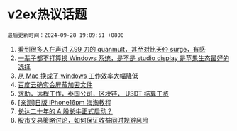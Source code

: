# v2ex热议话题

`最后更新时间：2024-09-28 19:09:51 +0800`

1. [看到很多人在声讨 7.99 刀的 quanmult，甚至对比天价 surge，有感](https://www.v2ex.com/t/1076467)
1. [一辈子都不打算换 Windows 系统，是不是 studio display 是苹果生态最好的选择](https://www.v2ex.com/t/1076518)
1. [从 Mac 换成了 windows 工作效率大幅降低](https://www.v2ex.com/t/1076493)
1. [百度云确实会屏蔽加密文件](https://www.v2ex.com/t/1076501)
1. [求助，远程工作，泰国公司，区块链， USDT 结算工资](https://www.v2ex.com/t/1076491)
1. [[亲测]日版 iPhone16pm 海淘教程](https://www.v2ex.com/t/1076559)
1. [长达二十年的 A 股长牛正式启动？](https://www.v2ex.com/t/1076498)
1. [股市交易策略讨论，如何保证收益同时规避风险](https://www.v2ex.com/t/1076513)

